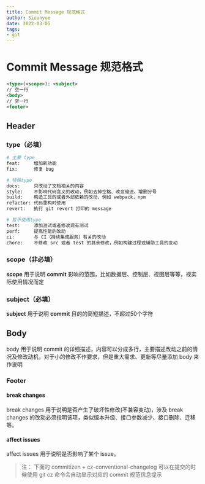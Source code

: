 ```yaml
--- 
title: Commit Message 规范格式
author: Sieunyue
date: 2022-03-05
tags: 
- git
--- 
```


# Commit Message 规范格式
```xml
<type>(<scope>): <subject>
// 空一行
<body>
// 空一行
<footer>
```
## Header
### type（必填）
```bash
# 主要 type
feat:     增加新功能
fix:      修复 bug

# 特殊type
docs:     只改动了文档相关的内容
style:    不影响代码含义的改动，例如去掉空格、改变缩进、增删分号
build:    构造工具的或者外部依赖的改动，例如 webpack，npm
refactor: 代码重构时使用
revert:   执行 git revert 打印的 message

# 暂不使用type
test:     添加测试或者修改现有测试
perf:     提高性能的改动
ci:       与 CI（持续集成服务）有关的改动
chore:    不修改 src 或者 test 的其余修改，例如构建过程或辅助工具的变动
```
### scope（非必填）
**scope** 用于说明 **commit** 影响的范围，比如数据层、控制层、视图层等等，视实际使用情况而定
### subject（必填）
**subject** 用于说明 **commit** 目的的简短描述，不超过50个字符
## Body
body 用于说明 commit 的详细描述，内容可以分成多行，主要描述改动之前的情况及修改动机，对于小的修改不作要求，但是重大需求、更新等尽量添加 body 来作说明
### Footer
#### break changes
break changes 用于说明是否产生了破坏性修改(不兼容变动)，涉及 break changes 的改动必须指明该项，类似版本升级、接口参数减少、接口删除、迁移等。
#### affect issues
affect issues 用于说明是否影响了某个 issue。
> 注： 下面的 commitizen + cz-conventional-changelog 可以在提交的时候使用 git cz 命令会自动显示对应的 commit 规范信息提示



